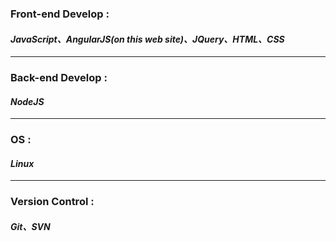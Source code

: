 ### Front-end Develop :
#### *JavaScript、AngularJS(on this web site)、JQuery、HTML、CSS*

***

### Back-end Develop :
#### *NodeJS*

***

### OS :
#### *Linux*

***

### Version Control :
#### *Git、SVN*

